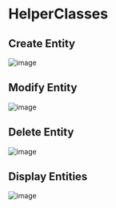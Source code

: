 # HelperClasses


## Create Entity

![image](https://user-images.githubusercontent.com/60460297/207144737-eab5f608-7f85-476d-a9d9-a6580ec6def6.png)

## Modify Entity

![image](https://user-images.githubusercontent.com/60460297/207144831-cbfa3bc9-d694-4033-a506-5987ac1e393f.png)

## Delete Entity

![image](https://user-images.githubusercontent.com/60460297/207144877-118bb1d4-0640-4996-93f7-ff3136de1029.png)

## Display Entities

![image](https://user-images.githubusercontent.com/60460297/207144898-1c47667d-f31c-4d48-9a2e-0d719e94d46a.png)
